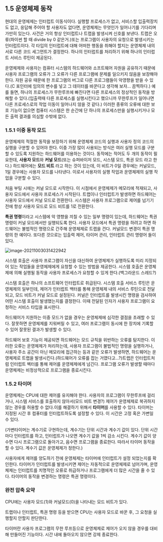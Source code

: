 ## 1.5 운영체제 동작

현대의 운영체제는 인터럽트 이동식이다. 실행할 프로세스가 없고, 서비스할 입출력장치도 없고, 응답해 주어야 할 사용자도 없다면, 운영체제는 무엇인가 일어나기를 기다리며 가만히 있는다. 사건은 거의 항상 인터럽트나 트랩을 발생시켜 신호를 보낸다. 트랩은 오류(파이썬 할 때 divide by 0 같은거.)또는 프로그램이 사용자의 요청으로 발생시키는 인터럽트이다. 각 타입의 인터럽트에 대해 어떠한 행동을 취해야 할지는 운영체제 내의 서로 다른 코드 세그먼트가 결정한다. 하나의 인터럽트를 처리하기 위해 하나의 인터럽트 서비스 루틴이 제공된다.

운영체제와 사용자는 컴퓨터 시스템의 하드웨어와 소프트웨어 자원을 공유하기 때문에 사용자 프로그램의 오류가 그 오류가 다른 프로그램에 문제를 일으키지 않음을 보장해야 한다. 자원 공유 때문에 한 프로그램의 버그로 다른 프로그램들이 악영향을 받을 수 있다.(C 포인터에 임의의 변수를 넣고 그 데이터를 바꾼다고 생각해 보자... 끔찍하다.) 예를 들면, 하나의 프로세스가 무한루프에 빠진다면 다른 프로세스의 정상적인 동작을 방해할 수 있다.(입출력때 다른 프로세스를 실행시킨다고 했으니까 무한루프가 일어나면 다른 프로세스로의 작업 이동이 일어나지 않을 것 같다.) 이러한 종류의 오류에 대한 보호 기능이 없으면 컴퓨터 시스템은 한 순간에 단 하나의 프로세스만을 실행시키거나 모든 출력 결과를 의심할 수밖에 없다.

### 1.5.1 이중 동작 모드

운영체제의 적절한 동작을 보장하기 위해 운영체제 코드의 실행과 사용자 정의 코드의 실행을 구분할 수 있어야 한다. 이중 가장 많이 사용되는 방식은 여러 실행 모드를 구분할 수 있도록 지원하는 하드웨어를 이용하는 것이다. 동작에는 적어도 두 개의 동작이 필요한데, **사용자 모드**와 **커널 모드**(또는 슈퍼바이저 모드, 시스템 모드, 특권 모드 라고 한다.) 하드웨어에는 **모드 비트** 라고 하는 것이 있는데, 이 비트가 0일 경우에는 커널모드, 1일 경우에는 사용자 모드를 나타낸다. 이로서 사용자의 실행 작업과 운영체제의 실행 작업을 구분할 수 있다.

처음 부팅 시에는 커널 모드로 시작한다. 이 시점에서 운영체제가 메모리에 적재되고, 사용자 모드에서 사용자 프로세스가 시작된다. 트랩이나 인터럽트가 발생하면 하드웨어는 사용자 모드에서 커널 모드로 전환한다. 시스템은 사용자 프로그램으로 제어를 넘기기 전에 항상 사용자 모드로 모드 비트를 1로 전환한다.

**특권 명령**이라고 시스템에 악 영향을 끼칠 수 있는 일부 명령이 있는데, 하드웨어는 특권 명령이 커널 모드에서만 실행되도록 한다. 사용자 모드에서 특권 명령을 하려고 하면  하드웨어는 불법적인 명령으로 간주해 운영체제로 트랩을 건다. 커널모드 변경이 특권 명령의 한 예이다. 또다른 것으로는 입출력 제어, 타이머 관리, 인터럽트 관리 명령어 들이 있다.

![image-20211003031422942](C:\Users\moony\AppData\Roaming\Typora\typora-user-images\image-20211003031422942.png)

시스템 호출은 사용자 프로그램이 자신을 대신하여 운영체제가 실행하도록 미리 지정되어 있는 작업들을 운영체제에게 요청할 수 있는 방법을 제공한다. 시스템 호출은 운영체제에 의해 실행될 동작을 사용자 프로세스가 요청할 수 있게 한다.(백그라운드 스레드?)

시스템 호출은 하나의 소프트웨어 인터럽트로 취급된다. 시스템 호출 서비스 루틴은 운영체제의 일부인데, 제어가 인터럽트 백터를 통해 운영체제 내의 서비스 루틴으로 전달되고, 모드 비트가 커널 모드로 설정된다. 커널은 인터럽트를 발생시킨 명령을 검사하여 어떤 시스템 호출이 발생했는지를 결정한다. 이때 전달된 인자가 사용자 프로그램이 요청하는 서비스 타입을 표시한다.

하드웨어가 지원하는 이중 모드가 없을 경우는 운영체제에 심각한 결점을 초래할 수 있다. 잘못하면 운영체제를 지워버릴 수 있고, 여러 프로그램이 동시에 한 장치에 기록할 수 있어 잘못된 결과가 발생할 수 있다.

하드웨어 보호 기능이 제공되면 하드웨어는 모드 규칙을 위반하는 오류를 탐지한다. 이러한 오류는 운영체제가 처리하는데, 사용자 프로그램이 불법적인 명령을 실행하거나, 사용자 주소 공간이 아닌 메모리에 접근하는 등과 같은 오류가 발생하면, 하드웨어는 운영체제로 트랩을 발생시킨다.(하드웨어가 오류를 잡는 거였다고...?)트랩은 인터럽트처럼 인터럽트 벡터를 통해 제어를 운영체제에게 넘긴다. 프로그램 오류가 발생할 때마다 운영체제는 비정상적으로 프로그램을 종료시킨다.

### 1.5.2 타이머

운영체제는 CPU에 대한 제어를 유지해야 한다. 사용자의 프로그램이 무한루프에 걸리거나, 시스템 서비스를 호출하지 않아서(모드 비트 변경?) 제어가 운영체제로 복귀하지 않는 경우를 허용할 수 없다.이를 해결하기 위해서 **타이머**를 사용할 수 있다. 타이머는 지정된 시간 후 컴퓨터를 인터럽트하도록 설정할 수 있다. 이 시간은 고정 혹은 가변일 수 있다. 

(가변타이머는 계수기로 구현하는데, 계수기는 단위 시간과 계수기 값이 있다. 단위 시간마다 인터럽트를 하고, 인터럽트가 나오면 계수기 값을 1씩 감소 시킨다. 계수기 값이 양수면 다시 프로그램으로 돌아가고, 음수면 프로그램을 종료한다. 따라서 타이머 동작을 할 수 있다. 계수기 값은 운영체제가 정한다.)

사용자에게 제어를 양도하기 전에 운영체제는 타이머에 인터럽트가 설정 되었는지를 확인한다. 타이머가 인터럽트를 발생시키면 제어는 자동적으로 운영체제로 넘어가며, 운영체제는 인터럽트를 치명적인 오류로 취급하거나 프로그램에게 더 많은 시간을 줄 수 있다. 타이머의 동작을 변경하는 명령은 특권 명령이다.

###  완전 압축 요약

CPU에는 사용자 모드(1)와 커널모드(0)을 나타내는 모드 비트가 있다.

트랩이나 인터럽트, 특권 명령 등을 받으면 CPU는 사용자 모드로 바꾼 후, 그 요청을 실행할지 안할지 판단한다.

타이머란 사용자 프로그램의 무한 루프등으로 운영체제로 제어가 오지 않을 경우를 대비해 만들어진 기능이다. 시간 내에 돌아오지 않으면 강제 종료한다.





